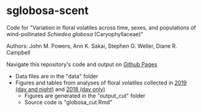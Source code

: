 # sglobosa-scent

Code for "Variation in floral volatiles across time, sexes, and populations of wind-pollinated *Schiedea globosa* (Caryophyllaceae)"

Authors: John M. Powers, Ann K. Sakai, Stephen G. Weller, Diane R. Campbell

Navigate this repository's code and output on [Github Pages](https://jmpowers.github.io/sglobosa-scent/)

* Data files are in the "data" folder
* Figures and tables from analyses of floral volatiles collected in [2019 (day and night)](https://jmpowers.github.io/sglobosa-scent/globosa_cut2019.html) and [2018 (day only)](https://jmpowers.github.io/sglobosa-scent/globosa_cut2018.html)
    * Figures are generated in the "output_cut" folder
    * Source code is "globosa_cut.Rmd"

